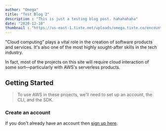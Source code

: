 ```yaml
---
author: "Omega"
title: "Test Blog 2"
description : "This is just a testing blog post. hahahahaha"
date: "2020-12-18"
thumbnail : "https://us-east-1.tixte.net/uploads/omega.tixte.co/encounter_q_&_a_banner.png"
---
```


"Cloud computing" plays a vital role in the creation of software products and services. It's also one of the most highly sought-after skills in the tech industry.

In fact, most of the projects on this site will require cloud interaction of some sort—particularly with AWS's serverless products.

## Getting Started

> To use AWS in these projects, we'll need to set up an account, the CLI, and the SDK.

### Create an account

If you don't already have an account then [sign up here](https://portal.aws.amazon.com/billing/signup#/start).